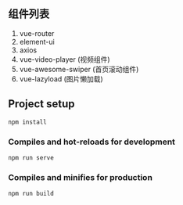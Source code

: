 

## 组件列表
1. vue-router
2. element-ui
3. axios
4. vue-video-player (视频组件)
5. vue-awesome-swiper (首页滚动组件)
6. vue-lazyload (图片懒加载)

## Project setup
```
npm install
```

### Compiles and hot-reloads for development
```
npm run serve
```

### Compiles and minifies for production
```
npm run build
```
